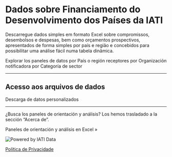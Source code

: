 # Dados sobre Financiamento do Desenvolvimento dos Países da IATI

<p class="lead">Descarregue dados simples em formato Excel sobre compromissos, desembolsos e despesas, bem como orçamentos prospectivos, apresentados de forma simples por país e região e concebidos para possibilitar uma análise fácil numa tabela dinâmica.</p>

<b-card img-src="/data-dashboards-background-countries.png" img-alt="Image" overlay body-class="d-flex align-items-center">
  <b-btn block variant="primary" to="/pt/data/">Explorar los paneles de datos <font-awesome-icon :icon="['fa', 'chart-simple']" /></b-btn>
</b-card>
<b-row class="mt-2">
    <b-col lg="4">
        <b-btn
            block
            variant="outline-primary"
            class="mb-2"
            to="/pt/data/recipient-country-or-region/">por País o región receptores</b-btn>
    </b-col>
    <b-col lg="4">
        <b-btn
            block
            variant="outline-primary"
            class="mb-2"
            to="/pt/data/reporting-organisation/">por Organización notificadora</b-btn>
    </b-col>
    <b-col lg="4">
        <b-btn
            block
            variant="outline-primary"
            class="mb-2"
            to="/pt/data/sector-category/">por Categoría de sector</b-btn>
    </b-col>
</b-row>

<hr />

<b-card-group>

<b-card class="text-md-center">

## Acesso aos arquivos de dados

<download-file></download-file>

</b-card>
    <b-card body-class="d-flex align-items-center">
        <b-btn block variant="primary" to="/pt/data/custom/">Descarga de datos personalizados <font-awesome-icon :icon="['fa', 'wand-magic-sparkles']" /></b-btn>
    </b-card>
</b-card-group>
<hr />
<b-alert show variant="secondary" class="text-center">
    <p>¿Busca los paneles de orientación y análisis? Los hemos trasladado a la sección “Acerca de”.</p>
    <b-btn variant="secondary" to="/pt/guidance-analysis/">Paneles de orientación y análisis en Excel &raquo;</b-btn>
</b-alert>

<p class="center-logo">
    <img src="/powered-by-iati.png" alt="Powered by IATI Data" />
</p>

[Política de Privacidade](https://iatistandard.org/en/privacy-policy/)
